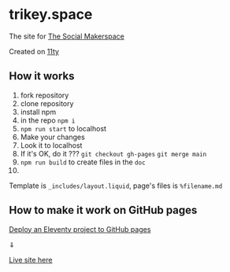 # trikey.space
The site for [The Social Makerspace](https://www.trikey.space/)

Created on [11ty](https://www.11ty.dev/)

## How it works
1. fork repository
2. clone repository
3. install npm
4. in the repo `npm i`
5. `npm run start` to localhost
6. Make your changes
7. Look it to localhost
8. If it's OK, do it ??? `git checkout gh-pages` `git merge main`
9. `npm run build` to create files in the `doc`
10. 


Template is `_includes/layout.liquid`, page's files is `%filename.md`

## How to make it work on GitHub pages
[Deploy an Eleventy project to GitHub pages](https://www.11ty.dev/docs/deployment/#deploy-an-eleventy-project-to-github-pages)

⇓

[Live site here](https://ivalynx.github.io/trikey.space/)